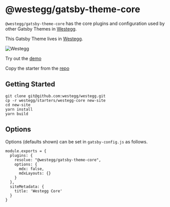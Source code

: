 # @westegg/gatsby-theme-core

`@westegg/gatsby-theme-core` has the core plugins and configuration used by other Gatsby Themes in [Westegg](https://westegg.xyz/).

This Gatsby Theme lives in [Westegg](https://westegg.xyz/).

![Westegg](https://github.com/westegg/westegg/raw/master/docs/static/img/logos/westegg-slogan.png)

Try out the [demo](http://core.westegg.xyz)

Copy the starter from the [repo](http://repo.westegg.xyz/tree/master/starters/westegg-core)

## Getting Started

```
git clone git@github.com:westegg/westegg.git
cp -r westegg/starters/westegg-core new-site
cd new-site
yarn install
yarn build
```

## Options

Options (defaults shown) can be set in `gatsby-config.js` as follows.

```
module.exports = {
  plugins: {
    resolve: "@westegg/gatsby-theme-core",
    options: {
      mdx: false,
      mdxLayouts: {}
    }
  },
  siteMetadata: {
    title: 'Westegg Core'
  }
}

```
